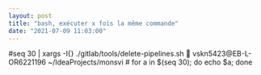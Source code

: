 ```yaml
---
layout: post
title: "bash, exécuter x fois la même commande"
date: "2021-07-09 11:03:00"
---
```

#seq 30 | xargs -I{} ./gitlab/tools/delete-pipelines.sh  🐳  vskn5423@EB-L-OR6221196 ~/IdeaProjects/monsvi # for a in $(seq 30); do echo $a; done 
